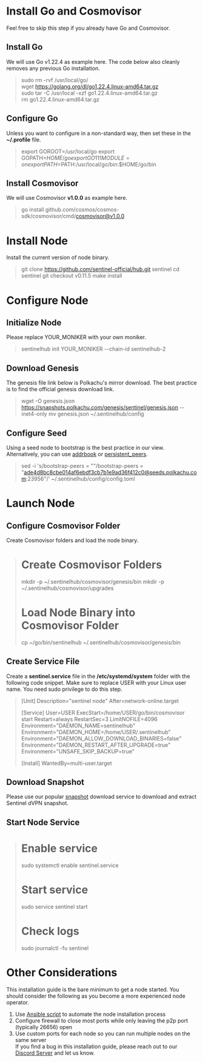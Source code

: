 # Install Go and Cosmovisor

Feel free to skip this step if you already have Go and Cosmovisor.

## Install Go

We will use Go v1.22.4 as example here. The code below also cleanly removes any previous Go installation.

> sudo rm -rvf /usr/local/go/  
> wget https://golang.org/dl/go1.22.4.linux-amd64.tar.gz  
> sudo tar -C /usr/local -xzf go1.22.4.linux-amd64.tar.gz  
> rm go1.22.4.linux-amd64.tar.gz  

## Configure Go

Unless you want to configure in a non-standard way, then set these in the __~/.profile__ file.

> export GOROOT=/usr/local/go
> export GOPATH=$HOME/go
> export GO111MODULE=on
> export PATH=$PATH:/usr/local/go/bin:$HOME/go/bin

## Install Cosmovisor

We will use Cosmovisor __v1.0.0__ as example here.

> go install github.com/cosmos/cosmos-sdk/cosmovisor/cmd/cosmovisor@v1.0.0

# Install Node

Install the current version of node binary.

> git clone https://github.com/sentinel-official/hub.git sentinel
> cd sentinel
> git checkout v0.11.5
> make install

# Configure Node

## Initialize Node

Please replace YOUR_MONIKER with your own moniker.

> sentinelhub init YOUR_MONIKER --chain-id sentinelhub-2

## Download Genesis

The genesis file link below is Polkachu's mirror download. The best practice is to find the official genesis download link.

> wget -O genesis.json https://snapshots.polkachu.com/genesis/sentinel/genesis.json --inet4-only
> mv genesis.json ~/.sentinelhub/config

## Configure Seed

Using a seed node to bootstrap is the best practice in our view. Alternatively, you can use [addrbook](https://polkachu.com/addrbooks/sentinel) or [persistent_peers](https://polkachu.com/live_peers/sentinel).

> sed -i 's/bootstrap-peers = ""/bootstrap-peers = "ade4d8bc8cbe014af6ebdf3cb7b1e9ad36f412c0@seeds.polkachu.com:23956"/' ~/.sentinelhub/config/config.toml

# Launch Node

## Configure Cosmovisor Folder

Create Cosmovisor folders and load the node binary.

> # Create Cosmovisor Folders
> mkdir -p ~/.sentinelhub/cosmovisor/genesis/bin
> mkdir -p ~/.sentinelhub/cosmovisor/upgrades
>
> # Load Node Binary into Cosmovisor Folder
> cp ~/go/bin/sentinelhub ~/.sentinelhub/cosmovisor/genesis/bin

## Create Service File

Create a __sentinel.service__ file in the __/etc/systemd/system__ folder with the following code snippet. Make sure to replace USER with your Linux user name. You need sudo privilege to do this step.

> [Unit]
> Description="sentinel node"
> After=network-online.target
>
> [Service]
> User=USER
> ExecStart=/home/USER/go/bin/cosmovisor start
> Restart=always
> RestartSec=3
> LimitNOFILE=4096
> Environment="DAEMON_NAME=sentinelhub"
> Environment="DAEMON_HOME=/home/USER/.sentinelhub"
> Environment="DAEMON_ALLOW_DOWNLOAD_BINARIES=false"
> Environment="DAEMON_RESTART_AFTER_UPGRADE=true"
> Environment="UNSAFE_SKIP_BACKUP=true"
> 
> [Install]
> WantedBy=multi-user.target

## Download Snapshot

Please use our popular [snapshot](https://polkachu.com/tendermint_snapshots/sentinel) download service to download and extract Sentinel dVPN snapshot.

## Start Node Service

> # Enable service
> sudo systemctl enable sentinel.service
> 
> # Start service
> sudo service sentinel start
> 
> # Check logs
> sudo journalctl -fu sentinel

# Other Considerations

This installation guide is the bare minimum to get a node started. You should consider the following as you become a more experienced node operator.

1. Use [Ansible script](https://github.com/polkachu/cosmos-validators) to automate the node installation process  
2. Configure firewall to close most ports while only leaving the p2p port (typically 26656) open  
3. Use custom ports for each node so you can run multiple nodes on the same server  
If you find a bug in this installation guide, please reach out to our [Discord Server](https://discord.com/invite/b5nXFAsex2) and let us know.
